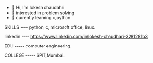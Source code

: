 - 👋 Hi, I’m lokesh chaudahri
- 👀 interested in problem solving
- 🌱 currently learning c,python

SKILLS   ----  python, c, microsoft office, linux. 

linkedin ----  https://www.linkedin.com/in/lokesh-chaudhari-3281281b3

EDU     -----  computer engineering.

COLLEGE -----  SPIT,Mumbai.

